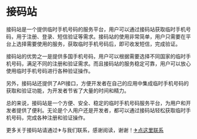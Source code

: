 # 接码站

接码站是一个提供临时手机号码的服务平台，用户可以通过接码站获取临时手机号码，用于注册、登录、短信验证等需求。接码站的使用非常简单，用户只需要在平台上选择需要使用的服务，获取临时手机号码后，即可收发短信，完成验证。

接码站的优势之一是提供多国手机号码，用户可以根据需要选择不同国家的临时手机号码，满足不同的注册和验证需求。而且接码站的服务稳定可靠，用户可以放心使用临时手机号码进行各种验证操作。

另外，接码站还提供了API接口，方便开发者在自己的应用中集成临时手机号码的获取和验证功能，为开发者节省了大量的时间和精力。

总的来说，接码站是一个方便、安全、稳定的临时手机号码服务平台，为用户和开发者提供了便利。无论是个人用户还是开发者，都可以通过接码站轻松获取临时手机号码，完成各种注册和验证操作。

更多关于接码站请通过✈与我们联系，感谢阅读，谢谢！[✈点这里联系](https://b.k02.cc)
